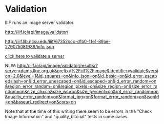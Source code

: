 # Validation

IIIF runs an image server validator.

http://iiif.io/api/image/validator/

http://iiif.lib.ncsu.edu/iiif/67352ccc-d1b0-11e1-89ae-279075081939/info.json

[click here to validate a server](http://iiif.io/api/image/validator/results/?server=api.bl.uk&prefix=image%2Fiiif&identifier=ark%3A%2F81055%2Fvdc_100038478811.0x000001&version=2.0&level=1&id_squares=on&info_json=on&id_basic=on&id_error_escapedslash=on&id_error_unescaped=on&id_escaped=on&id_error_random=on&region_error_random=on&region_pixels=on&size_region=on&size_error_random=on&size_ch=on&size_wc=on&size_percent=on&rot_error_random=on&quality_error_random=on&format_jpg=on&format_error_random=on&jsonld=on&baseurl_redirect=on&cors=on)

NLW:
http://iiif.io/api/image/validator/results/?server=dams.llgc.org.uk&prefix=%2Fiiif%2Fimage&identifier=validate&version=2.0&level=1&id_squares=on&info_json=on&id_basic=on&id_error_escapedslash=on&id_error_unescaped=on&id_escaped=on&id_error_random=on&region_error_random=on&region_pixels=on&size_region=on&size_error_random=on&size_ch=on&size_wc=on&size_percent=on&rot_error_random=on&quality_error_random=on&format_jpg=on&format_error_random=on&jsonld=on&baseurl_redirect=on&cors=on

Note that at the time of this writing there seem to be errors in the "Check Image Information" and "quality_bitonal" tests in some cases.

<!-- TODO: use the IIIF image server reference implementation once that's back up and running -->
